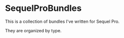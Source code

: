 # SequelProBundles
This is a collection of bundles I've written for Sequel Pro.

They are organized by type.
